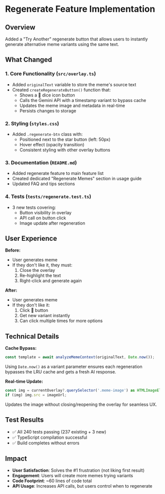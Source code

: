 # Regenerate Feature Implementation

## Overview
Added a "Try Another" regenerate button that allows users to instantly generate alternative meme variants using the same text.

## What Changed

### 1. Core Functionality (`src/overlay.ts`)
- Added `originalText` variable to store the meme's source text
- Created `createRegenerateButton()` function that:
  - Shows a 🎲 dice icon button
  - Calls the Gemini API with a timestamp variant to bypass cache
  - Updates the meme image and metadata in real-time
  - Persists changes to storage

### 2. Styling (`styles.css`)
- Added `.regenerate-btn` class with:
  - Positioned next to the star button (left: 50px)
  - Hover effect (opacity transition)
  - Consistent styling with other overlay buttons

### 3. Documentation (`README.md`)
- Added regenerate feature to main feature list
- Created dedicated "Regenerate Memes" section in usage guide
- Updated FAQ and tips sections

### 4. Tests (`tests/regenerate.test.ts`)
- 3 new tests covering:
  - Button visibility in overlay
  - API call on button click
  - Image update after regeneration

## User Experience

**Before:**
- User generates meme
- If they don't like it, they must:
  1. Close the overlay
  2. Re-highlight the text
  3. Right-click and generate again

**After:**
- User generates meme
- If they don't like it:
  1. Click 🎲 button
  2. Get new variant instantly
  3. Can click multiple times for more options

## Technical Details

**Cache Bypass:**
```typescript
const template = await analyzeMemeContext(originalText, Date.now());
```
Using `Date.now()` as a variant parameter ensures each regeneration bypasses the LRU cache and gets a fresh AI response.

**Real-time Update:**
```typescript
const img = currentOverlay?.querySelector('.meme-image') as HTMLImageElement;
if (img) img.src = imageUrl;
```
Updates the image without closing/reopening the overlay for seamless UX.

## Test Results
- ✅ All 240 tests passing (237 existing + 3 new)
- ✅ TypeScript compilation successful
- ✅ Build completes without errors

## Impact
- **User Satisfaction**: Solves the #1 frustration (not liking first result)
- **Engagement**: Users will create more memes trying variants
- **Code Footprint**: ~60 lines of code total
- **API Usage**: Increases API calls, but users control when to regenerate
